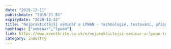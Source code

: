 ```yaml
---
date: "2019-12-11"
publishdate: "2019-11-01"
expirydate: "2020-12-12"
title: "Nejpraktičtější seminář o LPWAN - technologie, testování, případovky"
hashtags: ["seminar","lpwan"]
link: https://www.eventbrite.co.uk/e/nejpraktictejsi-seminar-o-lpwan-technologie-testovani-pripadovky-tickets-83548661295
category: industry
---
```

